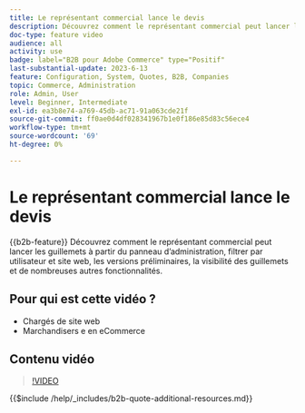```yaml
---
title: Le représentant commercial lance le devis
description: Découvrez comment le représentant commercial peut lancer le devis auprès de l’administrateur Adobe Commerce
doc-type: feature video
audience: all
activity: use
badge: label="B2B pour Adobe Commerce" type="Positif"
last-substantial-update: 2023-6-13
feature: Configuration, System, Quotes, B2B, Companies
topic: Commerce, Administration
role: Admin, User
level: Beginner, Intermediate
exl-id: ea3b8e74-a769-45db-ac71-91a063cde21f
source-git-commit: ff0ae0d4df028341967b1e0f186e85d83c56ece4
workflow-type: tm+mt
source-wordcount: '69'
ht-degree: 0%

---
```


# Le représentant commercial lance le devis

{{b2b-feature}}
Découvrez comment le représentant commercial peut lancer les guillemets à partir du panneau d’administration, filtrer par utilisateur et site web, les versions préliminaires, la visibilité des guillemets et de nombreuses autres fonctionnalités.

## Pour qui est cette vidéo ?

- Chargés de site web
- Marchandisers e en eCommerce

## Contenu vidéo

>[!VIDEO](https://video.tv.adobe.com/v/3420390?learn=on)

{{$include /help/_includes/b2b-quote-additional-resources.md}}
